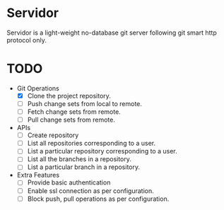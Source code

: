# **Servidor**

Servidor is a light-weight no-database git server following git smart http protocol only.


# TODO
- Git Operations
  - [x] Clone the project repository.
  - [ ] Push change sets from local to remote.
  - [ ] Fetch change sets from remote.
  - [ ] Pull change sets from remote.
- APIs
  - [ ] Create repository
  - [ ] List all repositories corresponding to a user.
  - [ ] List a particular repository corresponding to a user.
  - [ ] List all the branches in a repository.
  - [ ] List a particular branch in a repository.
- Extra Features
  - [ ] Provide basic authentication
  - [ ] Enable ssl connection as per configuration.
  - [ ] Block push, pull operations as per configuration.
